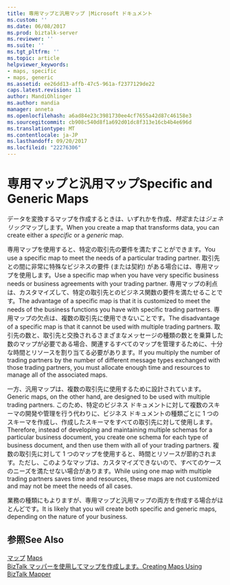 ```yaml
---
title: 専用マップと汎用マップ |Microsoft ドキュメント
ms.custom: ''
ms.date: 06/08/2017
ms.prod: biztalk-server
ms.reviewer: ''
ms.suite: ''
ms.tgt_pltfrm: ''
ms.topic: article
helpviewer_keywords:
- maps, specific
- maps, generic
ms.assetid: ee26dd13-affb-47c5-961a-f2377129de22
caps.latest.revision: 11
author: MandiOhlinger
ms.author: mandia
manager: anneta
ms.openlocfilehash: a6ad84e23c3981730ee4cf7655a42d87c46158e3
ms.sourcegitcommit: cb908c540d8f1a692d01dc8f313e16cb4b4e696d
ms.translationtype: MT
ms.contentlocale: ja-JP
ms.lasthandoff: 09/20/2017
ms.locfileid: "22276306"
---
```

# <a name="specific-and-generic-maps"></a><span data-ttu-id="7edde-102">専用マップと汎用マップ</span><span class="sxs-lookup"><span data-stu-id="7edde-102">Specific and Generic Maps</span></span>
<span data-ttu-id="7edde-103">データを変換するマップを作成するときは、いずれかを作成、*特定*または*ジェネリック*マップします。</span><span class="sxs-lookup"><span data-stu-id="7edde-103">When you create a map that transforms data, you can create either a *specific* or a *generic* map.</span></span>  
  
 <span data-ttu-id="7edde-104">専用マップを使用すると、特定の取引先の要件を満たすことができます。</span><span class="sxs-lookup"><span data-stu-id="7edde-104">You use a specific map to meet the needs of a particular trading partner.</span></span> <span data-ttu-id="7edde-105">取引先との間に非常に特殊なビジネスの要件 (または契約) がある場合には、専用マップを使用します。</span><span class="sxs-lookup"><span data-stu-id="7edde-105">Use a specific map when you have very specific business needs or business agreements with your trading partner.</span></span> <span data-ttu-id="7edde-106">専用マップの利点は、カスタマイズして、特定の取引先とのビジネス関数の要件を満たせることです。</span><span class="sxs-lookup"><span data-stu-id="7edde-106">The advantage of a specific map is that it is customized to meet the needs of the business functions you have with specific trading partners.</span></span> <span data-ttu-id="7edde-107">専用マップの欠点は、複数の取引先に使用できないことです。</span><span class="sxs-lookup"><span data-stu-id="7edde-107">The disadvantage of a specific map is that it cannot be used with multiple trading partners.</span></span> <span data-ttu-id="7edde-108">取引先の数と、取引先と交換されるさまざまなメッセージの種類の数とを乗算した数のマップが必要である場合、関連するすべてのマップを管理するために、十分な時間とリソースを割り当てる必要があります。</span><span class="sxs-lookup"><span data-stu-id="7edde-108">If you multiply the number of trading partners by the number of different message types exchanged with those trading partners, you must allocate enough time and resources to manage all of the associated maps.</span></span>  
  
 <span data-ttu-id="7edde-109">一方、汎用マップは、複数の取引先に使用するために設計されています。</span><span class="sxs-lookup"><span data-stu-id="7edde-109">Generic maps, on the other hand, are designed to be used with multiple trading partners.</span></span> <span data-ttu-id="7edde-110">このため、特定のビジネス ドキュメントに対して複数のスキーマの開発や管理を行う代わりに、ビジネス ドキュメントの種類ごとに 1 つのスキーマを作成し、作成したスキーマをすべての取引先に対して使用します。</span><span class="sxs-lookup"><span data-stu-id="7edde-110">Therefore, instead of developing and maintaining multiple schemas for a particular business document, you create one schema for each type of business document, and then use them with all of your trading partners.</span></span> <span data-ttu-id="7edde-111">複数の取引先に対して 1 つのマップを使用すると、時間とリソースが節約されます。ただし、このようなマップは、カスタマイズできないので、すべてのケースのニーズを満たせない場合があります。</span><span class="sxs-lookup"><span data-stu-id="7edde-111">While using one map with multiple trading partners saves time and resources, these maps are not customized and may not be meet the needs of all cases.</span></span>  
  
 <span data-ttu-id="7edde-112">業務の種類にもよりますが、専用マップと汎用マップの両方を作成する場合がほとんどです。</span><span class="sxs-lookup"><span data-stu-id="7edde-112">It is likely that you will create both specific and generic maps, depending on the nature of your business.</span></span>  
  
## <a name="see-also"></a><span data-ttu-id="7edde-113">参照</span><span class="sxs-lookup"><span data-stu-id="7edde-113">See Also</span></span>  
 <span data-ttu-id="7edde-114">[マップ](../core/maps.md) </span><span class="sxs-lookup"><span data-stu-id="7edde-114">[Maps](../core/maps.md) </span></span>  
 [<span data-ttu-id="7edde-115">BizTalk マッパーを使用してマップを作成します。</span><span class="sxs-lookup"><span data-stu-id="7edde-115">Creating Maps Using BizTalk Mapper</span></span>](../core/creating-maps-using-biztalk-mapper.md)